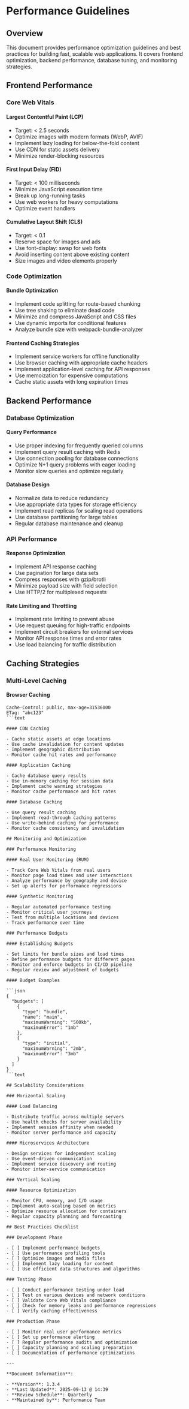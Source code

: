 # Performance Guidelines

## Overview

This document provides performance optimization guidelines and best practices
for building fast, scalable web applications. It covers frontend optimization,
backend performance, database tuning, and monitoring strategies.

## Frontend Performance

### Core Web Vitals

#### Largest Contentful Paint (LCP)

- Target: < 2.5 seconds
- Optimize images with modern formats (WebP, AVIF)
- Implement lazy loading for below-the-fold content
- Use CDN for static assets delivery
- Minimize render-blocking resources

#### First Input Delay (FID)

- Target: < 100 milliseconds  
- Minimize JavaScript execution time
- Break up long-running tasks
- Use web workers for heavy computations
- Optimize event handlers

#### Cumulative Layout Shift (CLS)

- Target: < 0.1
- Reserve space for images and ads
- Use font-display: swap for web fonts
- Avoid inserting content above existing content
- Size images and video elements properly

### Code Optimization

#### Bundle Optimization

- Implement code splitting for route-based chunking
- Use tree shaking to eliminate dead code
- Minimize and compress JavaScript and CSS files
- Use dynamic imports for conditional features
- Analyze bundle size with webpack-bundle-analyzer

#### Frontend Caching Strategies

- Implement service workers for offline functionality
- Use browser caching with appropriate cache headers
- Implement application-level caching for API responses
- Use memoization for expensive computations
- Cache static assets with long expiration times

## Backend Performance

### Database Optimization

#### Query Performance

- Use proper indexing for frequently queried columns
- Implement query result caching with Redis
- Use connection pooling for database connections
- Optimize N+1 query problems with eager loading
- Monitor slow queries and optimize regularly

#### Database Design

- Normalize data to reduce redundancy
- Use appropriate data types for storage efficiency
- Implement read replicas for scaling read operations
- Use database partitioning for large tables
- Regular database maintenance and cleanup

### API Performance

#### Response Optimization

- Implement API response caching
- Use pagination for large data sets
- Compress responses with gzip/brotli
- Minimize payload size with field selection
- Use HTTP/2 for multiplexed requests

#### Rate Limiting and Throttling

- Implement rate limiting to prevent abuse
- Use request queuing for high-traffic endpoints
- Implement circuit breakers for external services
- Monitor API response times and error rates
- Use load balancing for traffic distribution

## Caching Strategies

### Multi-Level Caching

#### Browser Caching

```http
Cache-Control: public, max-age=31536000
ETag: "abc123"
```text

#### CDN Caching

- Cache static assets at edge locations
- Use cache invalidation for content updates
- Implement geographic distribution
- Monitor cache hit rates and performance

#### Application Caching

- Cache database query results
- Use in-memory caching for session data
- Implement cache warming strategies
- Monitor cache performance and hit rates

#### Database Caching

- Use query result caching
- Implement read-through caching patterns
- Use write-behind caching for performance
- Monitor cache consistency and invalidation

## Monitoring and Optimization

### Performance Monitoring

#### Real User Monitoring (RUM)

- Track Core Web Vitals from real users
- Monitor page load times and user interactions
- Analyze performance by geography and device
- Set up alerts for performance regressions

#### Synthetic Monitoring

- Regular automated performance testing
- Monitor critical user journeys
- Test from multiple locations and devices
- Track performance over time

### Performance Budgets

#### Establishing Budgets

- Set limits for bundle sizes and load times
- Define performance budgets for different pages
- Monitor and enforce budgets in CI/CD pipeline
- Regular review and adjustment of budgets

#### Budget Examples

```json
{
  "budgets": [
    {
      "type": "bundle",
      "name": "main",
      "maximumWarning": "500kb",
      "maximumError": "1mb"
    },
    {
      "type": "initial",
      "maximumWarning": "2mb",
      "maximumError": "3mb"
    }
  ]
}
```text

## Scalability Considerations

### Horizontal Scaling

#### Load Balancing

- Distribute traffic across multiple servers
- Use health checks for server availability
- Implement session affinity when needed
- Monitor server performance and capacity

#### Microservices Architecture

- Design services for independent scaling
- Use event-driven communication
- Implement service discovery and routing
- Monitor inter-service communication

### Vertical Scaling

#### Resource Optimization

- Monitor CPU, memory, and I/O usage
- Implement auto-scaling based on metrics
- Optimize resource allocation for containers
- Regular capacity planning and forecasting

## Best Practices Checklist

### Development Phase

- [ ] Implement performance budgets
- [ ] Use performance profiling tools
- [ ] Optimize images and media files
- [ ] Implement lazy loading for content
- [ ] Use efficient data structures and algorithms

### Testing Phase

- [ ] Conduct performance testing under load
- [ ] Test on various devices and network conditions
- [ ] Validate Core Web Vitals compliance
- [ ] Check for memory leaks and performance regressions
- [ ] Verify caching effectiveness

### Production Phase

- [ ] Monitor real user performance metrics
- [ ] Set up performance alerting
- [ ] Regular performance audits and optimization
- [ ] Capacity planning and scaling preparation
- [ ] Documentation of performance optimizations

---

**Document Information**:

- **Version**: 1.3.4
- **Last Updated**: 2025-09-13 @ 14:39
- **Review Schedule**: Quarterly
- **Maintained by**: Performance Team
